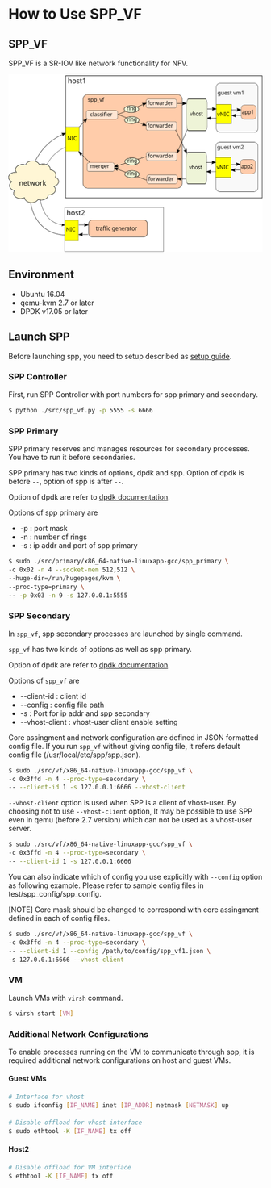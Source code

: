 # How to Use SPP_VF

## SPP_VF

SPP_VF is a SR-IOV like network functionality for NFV.

![spp_vf_overview](spp_vf_overview.svg)

## Environment

* Ubuntu 16.04
* qemu-kvm 2.7 or later
* DPDK v17.05 or later

## Launch SPP

Before launching spp, you need to setup described as [setup guide](setup_guide.md).

### SPP Controller

First, run SPP Controller with port numbers for spp primary and secondary.

```sh
$ python ./src/spp_vf.py -p 5555 -s 6666
```

### SPP Primary

SPP primary reserves and manages resources for secondary processes.
You have to run it before secondaries.

SPP primary has two kinds of options, dpdk and spp.
Option of dpdk is before `--`, option of spp is after `--`.

Option of dpdk are refer to [dpdk documentation](http://dpdk.org/doc/guides/linux_gsg/build_sample_apps.html#running-a-sample-application).

Options of spp primary are
  * -p : port mask
  * -n : number of rings
  * -s : ip addr and port of spp primary

```sh
$ sudo ./src/primary/x86_64-native-linuxapp-gcc/spp_primary \
-c 0x02 -n 4 --socket-mem 512,512 \
--huge-dir=/run/hugepages/kvm \
--proc-type=primary \
-- -p 0x03 -n 9 -s 127.0.0.1:5555
```

### SPP Secondary

In `spp_vf`, spp secondary processes are launched by single command.

`spp_vf` has two kinds of options as well as spp primary.

Option of dpdk are refer to [dpdk documentation](http://dpdk.org/doc/guides/linux_gsg/build_sample_apps.html#running-a-sample-application).

Options of `spp_vf` are
  * --client-id    : client id
  * --config       : config file path
  * -s             : Port for ip addr and spp secondary
  * --vhost-client : vhost-user client enable setting

Core assingment and network configuration are defined
in JSON formatted config file.
If you run `spp_vf` without giving config file, it refers default
config file (/usr/local/etc/spp/spp.json).

```sh
$ sudo ./src/vf/x86_64-native-linuxapp-gcc/spp_vf \
-c 0x3ffd -n 4 --proc-type=secondary \
-- --client-id 1 -s 127.0.0.1:6666 --vhost-client
```

`--vhost-client` option is used when SPP is a client of vhost-user.
By choosing not to use `--vhost-client` option,
It may be possible to use SPP even in qemu (before 2.7 version)
which can not be used as a vhost-user server.

```sh
$ sudo ./src/vf/x86_64-native-linuxapp-gcc/spp_vf \
-c 0x3ffd -n 4 --proc-type=secondary \
-- --client-id 1 -s 127.0.0.1:6666
```

You can also indicate which of config you use explicitly with
`--config` option as following example.
Please refer to sample config files in test/spp_config/spp_config.

[NOTE] Core mask should be changed to correspond with core assingment
defined in each of config files.

```sh
$ sudo ./src/vf/x86_64-native-linuxapp-gcc/spp_vf \
-c 0x3ffd -n 4 --proc-type=secondary \
-- --client-id 1 --config /path/to/config/spp_vf1.json \
-s 127.0.0.1:6666 --vhost-client
```

### VM

Launch VMs with `virsh` command.

```sh
$ virsh start [VM]
```

### Additional Network Configurations

To enable processes running on the VM to communicate through spp,
it is required additional network configurations on host and guest VMs.

#### Guest VMs 

```sh
# Interface for vhost
$ sudo ifconfig [IF_NAME] inet [IP_ADDR] netmask [NETMASK] up

# Disable offload for vhost interface
$ sudo ethtool -K [IF_NAME] tx off
```

#### Host2

```sh
# Disable offload for VM interface
$ ethtool -K [IF_NAME] tx off
```
